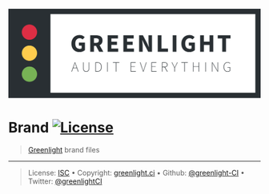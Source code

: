 ![](logo/optimized.svg)

# Brand [![License][license-image]][license-url]

> [Greenlight][] brand files

---

> License: [ISC][license-url] • 
> Copyright: [greenlight.ci](https://greenlight.ci) • 
> Github: [@greenlight-CI](https://github.com/greenlight-CI) • 
> Twitter: [@greenlightCI](https://twitter.com/greenlightCI)

[Greenlight]: https://greenlight.ci

[license-url]: http://choosealicense.com/licenses/isc/

[license-image]: https://img.shields.io/github/license/greenlight-ci/brand.svg?style=flat-square
